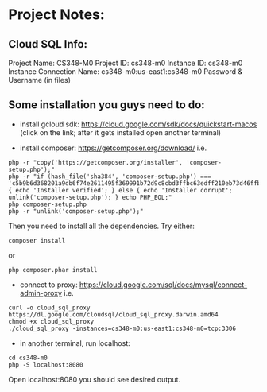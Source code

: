 # Project Notes:

## Cloud SQL Info:
Project Name: CS348-M0
Project ID: cs348-m0
Instance ID: cs348-m0
Instance Connection Name: cs348-m0:us-east1:cs348-m0
Password & Username (in files)

## Some installation you guys need to do:

- install gcloud sdk: https://cloud.google.com/sdk/docs/quickstart-macos
(click on the link; after it gets installed open another terminal)

- install composer: https://getcomposer.org/download/
i.e. 
```
php -r "copy('https://getcomposer.org/installer', 'composer-setup.php');"
php -r "if (hash_file('sha384', 'composer-setup.php') === 'c5b9b6d368201a9db6f74e2611495f369991b72d9c8cbd3ffbc63edff210eb73d46ffbfce88669ad33695ef77dc76976') { echo 'Installer verified'; } else { echo 'Installer corrupt'; unlink('composer-setup.php'); } echo PHP_EOL;"
php composer-setup.php
php -r "unlink('composer-setup.php');"
```
Then you need to install all the dependencies. Try either:
```
composer install
```
or
```
php composer.phar install
```

- connect to proxy: https://cloud.google.com/sql/docs/mysql/connect-admin-proxy
i.e.
```
curl -o cloud_sql_proxy https://dl.google.com/cloudsql/cloud_sql_proxy.darwin.amd64
chmod +x cloud_sql_proxy
./cloud_sql_proxy -instances=cs348-m0:us-east1:cs348-m0=tcp:3306
```

- in another terminal, run localhost:
```
cd cs348-m0
php -S localhost:8080
``` 
Open localhost:8080 you should see desired output.
